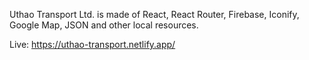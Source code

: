 Uthao Transport Ltd. is made of React, React Router, Firebase, Iconify, Google Map, JSON and other local resources.

Live: https://uthao-transport.netlify.app/
